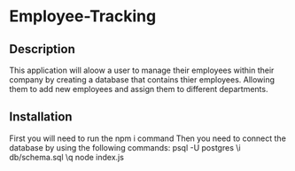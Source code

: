 # Employee-Tracking

## Description

This application will aloow a user to manage their employees within their company by creating a database that contains thier employees. Allowing them to add new employees and assign them to different departments.

## Installation

First you will need to run the npm i command
Then you need to connect the database by using the following commands:
psql -U postgres
\i db/schema.sql
\q
node index.js

